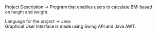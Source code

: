 Project Description -> Program that enables users to calculate BMI based on height and weight.

Language for the project -> Java</br>
Graphical User Interface is made using Swing API and Java AWT.
